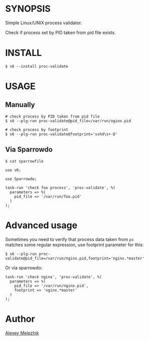 # SYNOPSIS

Simple Linux/UNIX process validator.

Check if process set by PID taken from pid file exists.


# INSTALL

    $ s6 --install proc-validate


# USAGE

## Manually

    # check process by PID taken from pid file
    $ s6 --plg-run proc-validate@pid_file=/var/run/nginx.pid

    # check process by footprint 
    $ s6 --plg-run proc-validate@footprint='sshd\s+-D'

## Via Sparrowdo

    $ cat sparrowfile

    use v6;
    
    use Sparrowdo;
    
    task-run 'check foo process', 'proc-validate', %(
      parameters => %(
        pid_file => '/var/run/foo.pid'
      )
    );


# Advanced usage

Sometimes you need to verify that process data taken from `ps`  
matches some regular expression, use footprint parameter for this:

    $ s6 --plg-run proc-validate@pid_file=/var/run/nginx.pid,footprint='nginx.*master'

Or via sparrowdo:

    task-run 'check nginx', 'proc-validate', %(
      parameters => %(
        pid_file => '/var/run/nginx.pid',
        footprint => 'nginx.*master'
      )
    );


# Author

[Alexey Melezhik](mailto:melezhik@gmail.com)
